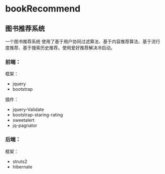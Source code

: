 # bookRecommend
## 图书推荐系统 
一个图书推荐系统 使用了基于用户协同过滤算法、基于内容推荐算法、基于流行度推荐、基于搜索历史推荐。使用爱好推荐解决冷启动。
### 前端：
   框架：
   - jquery
   - bootstrap  
   
   插件：
   - jquery-Validate
   - bootstrap-staring-rating
   - sweetalert
   - jq-pagnator 
### 后端：
   框架：
   - struts2
   - hibernate
